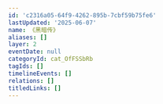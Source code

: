 ```yaml
---
id: 'c2316a05-64f9-4262-895b-7cbf59b75fe6'
lastUpdated: '2025-06-07'
name: 《黑暗传》
aliases: []
layer: 2
eventDate: null
categoryId: cat_OfFSSbRb
tagIds: []
timelineEvents: []
relations: []
titledLinks: []
---
```


